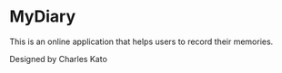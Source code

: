 
# MyDiary

This is an online application that helps users to record their memories.

Designed by Charles Kato